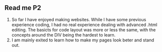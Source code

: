 ## Read me P2 ##
1. So far I have enjoyed making websites. While I have some previous experience coding, I had no real experience dealing with advanced .html editing. The basicts for code layout was more or less the same, with the concepts around the DIV being the hardest to learn.
2. I am mainly exited to learn how to make my pages look beter and stand out.
